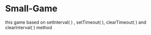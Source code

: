 # Small-Game
this game based on setInterval( ) , setTimeout( ), clearTimeout( ) and clearInterval( ) method